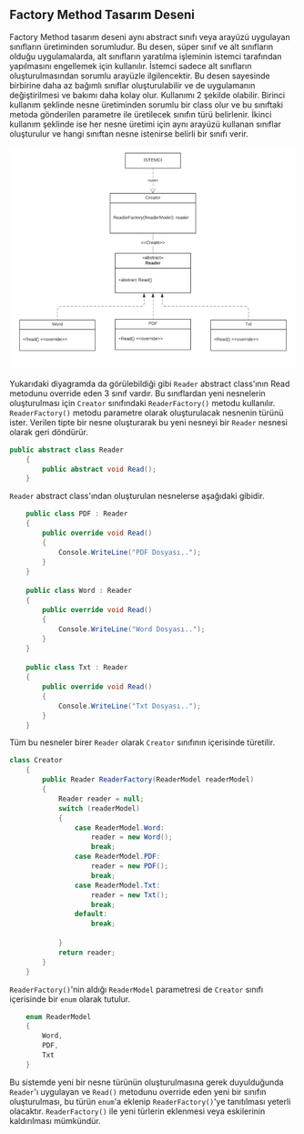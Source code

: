 ## Factory Method Tasarım Deseni

Factory Method tasarım deseni aynı abstract sınıfı veya arayüzü uygulayan sınıfların üretiminden sorumludur. Bu desen, süper sınıf ve alt sınıfların olduğu uygulamalarda, alt sınıfların yaratılma işleminin istemci tarafından yapılmasını engellemek için kullanılır. İstemci sadece alt sınıfların oluşturulmasından sorumlu arayüzle ilgilencektir. Bu desen sayesinde birbirine daha az bağımlı sınıflar oluşturulabilir ve de uygulamanın değiştirilmesi ve bakımı daha kolay olur. 
Kullanımı 2 şekilde olabilir. Birinci kullanım şeklinde nesne üretiminden sorumlu bir class olur ve bu sınıftaki metoda gönderilen parametre ile üretilecek sınıfın türü belirlenir. İkinci kullanım şeklinde ise her nesne üretimi için aynı arayüzü kullanan sınıflar oluşturulur ve hangi sınıftan nesne istenirse belirli bir sınıfı verir.

![Image of Class](https://github.com/TansuCam/yazilim-mimarisi-ve-tasarimi/blob/master/FactoryMethodTasarimDeseni.png)

Yukarıdaki diyagramda da görülebildiği gibi `Reader` abstract class'ının Read metodunu override eden 3 sınıf vardır. Bu sınıflardan yeni nesnelerin oluşturulması için `Creator` sınıfındaki `ReaderFactory()` metodu kullanılır. `ReaderFactory()` metodu parametre olarak oluşturulacak nesnenin türünü ister. Verilen tipte bir nesne oluşturarak bu yeni nesneyi bir `Reader` nesnesi olarak geri döndürür. 

```cs
public abstract class Reader
    {
        public abstract void Read();
    }
```

`Reader` abstract class'ından oluşturulan nesnelerse aşağıdaki gibidir.

```cs
    public class PDF : Reader
    {
        public override void Read()
        {
            Console.WriteLine("PDF Dosyası..");
        }
    }

    public class Word : Reader
    {
        public override void Read()
        {
            Console.WriteLine("Word Dosyası..");
        }
    }

    public class Txt : Reader
    {
        public override void Read()
        {
            Console.WriteLine("Txt Dosyası..");
        }
    }
```

Tüm bu nesneler birer `Reader` olarak `Creator` sınıfının içerisinde türetilir.

```cs
class Creator
    {
        public Reader ReaderFactory(ReaderModel readerModel)
        {
            Reader reader = null;
            switch (readerModel)
            {
                case ReaderModel.Word:
                    reader = new Word();
                    break;
                case ReaderModel.PDF:
                    reader = new PDF();
                    break;
                case ReaderModel.Txt:
                    reader = new Txt();
                    break;
                default:
                    break;
                    
            }
            return reader;
        }
    }
```

`ReaderFactory()`'nin aldığı `ReaderModel` parametresi de `Creator` sınıfı içerisinde bir `enum` olarak tutulur.

```cs
    enum ReaderModel
    {
        Word,
        PDF,
        Txt
    }
```

Bu sistemde yeni bir nesne türünün oluşturulmasına gerek duyulduğunda `Reader`'ı uygulayan ve `Read()` metodunu override eden yeni bir sınıfın oluşturulması, bu türün `enum`'a eklenip `ReaderFactory()`'ye tanıtılması yeterli olacaktır. `ReaderFactory()` ile yeni türlerin eklenmesi veya eskilerinin kaldırılması mümkündür. 
